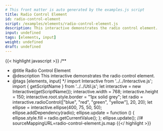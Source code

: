 ```yaml
---
# This front matter is auto generated by the examples.js script
title: Radio Control Element
id: radio-control-element
script: /examples/elements/radio-control-element.js
description: This interactive demonstrates the radio control element.
input: undefined
tags: [elements, input]
weight: undefined
draft: undefined
---
```


{{< highlight javascript >}}
/**
* @title Radio Control Element
* @description This interactive demonstrates the radio control element.
* @tags [elements, input]
*/
import Interactive from '../../Interactive.js';
import { getScriptName } from '../../Util.js';
let interactive = new Interactive(getScriptName());
interactive.width = 768;
interactive.height = 150;
interactive.root.style.border = "1px solid grey";
let radio = interactive.radioControl(["blue", "red", "green", "yellow"], 20, 20);
let ellipse = interactive.ellipse(400, 75, 50, 50);
ellipse.addDependency(radio);
ellipse.update = function () {
    ellipse.style.fill = radio.getCurrentValue();
};
ellipse.update();
//# sourceMappingURL=radio-control-element.js.map
{{</ highlight >}}

